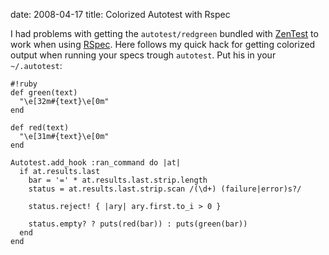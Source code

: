date: 2008-04-17
title: Colorized Autotest with Rspec

I had problems with getting the `autotest/redgreen` bundled with
[ZenTest](http://zenspider.com/ZSS/Products/ZenTest/) to work
when using [RSpec](http://rspec.info). Here follows my quick hack
for getting colorized output when running your specs trough
`autotest`. Put his in your `~/.autotest`:

    #!ruby
    def green(text)
      "\e[32m#{text}\e[0m"
    end

    def red(text)
      "\e[31m#{text}\e[0m"
    end

    Autotest.add_hook :ran_command do |at|
      if at.results.last
        bar = '=' * at.results.last.strip.length
        status = at.results.last.strip.scan /(\d+) (failure|error)s?/

        status.reject! { |ary| ary.first.to_i > 0 }

        status.empty? ? puts(red(bar)) : puts(green(bar))
      end
    end

